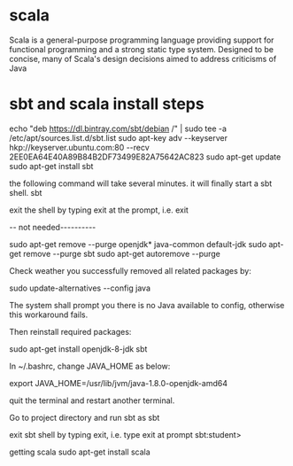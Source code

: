 # scala
Scala is a general-purpose programming language providing support for functional programming and a strong static type system. Designed to be concise, many of Scala's design decisions aimed to address criticisms of Java

# sbt and scala install steps 

echo "deb https://dl.bintray.com/sbt/debian /" | sudo tee -a /etc/apt/sources.list.d/sbt.list
sudo apt-key adv --keyserver hkp://keyserver.ubuntu.com:80 --recv 2EE0EA64E40A89B84B2DF73499E82A75642AC823
sudo apt-get update
sudo apt-get install sbt

 the following command will take several minutes. it will finally start a sbt shell.
sbt

 exit the shell by typing exit at the prompt, i.e.
exit

-- not needed----------

sudo apt-get remove --purge openjdk* java-common default-jdk
sudo apt-get remove --purge sbt
sudo apt-get autoremove --purge

 Check weather you successfully removed all related packages by:

sudo update-alternatives --config java

 The system shall prompt you there is no Java available to config, otherwise this workaround fails.

 Then reinstall required packages:

sudo apt-get install openjdk-8-jdk sbt

 In ~/.bashrc, change JAVA_HOME as below:

export JAVA_HOME=/usr/lib/jvm/java-1.8.0-openjdk-amd64

 quit the terminal and restart another terminal.

 Go to project directory and run sbt as
sbt

 exit sbt shell by typing exit, i.e. type exit at prompt sbt:student>

 getting scala
sudo apt-get install scala



